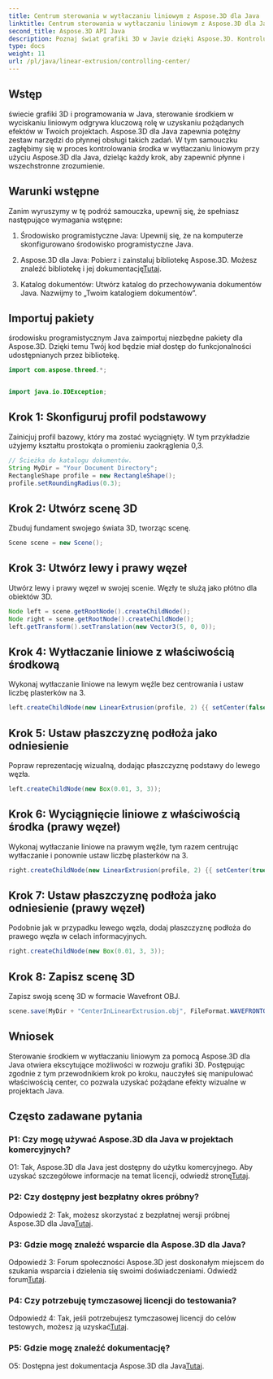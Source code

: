```yaml
---
title: Centrum sterowania w wytłaczaniu liniowym z Aspose.3D dla Java
linktitle: Centrum sterowania w wytłaczaniu liniowym z Aspose.3D dla Java
second_title: Aspose.3D API Java
description: Poznaj świat grafiki 3D w Javie dzięki Aspose.3D. Kontroluj środek w wytłaczaniu liniowym bez wysiłku.
type: docs
weight: 11
url: /pl/java/linear-extrusion/controlling-center/
---
```

## Wstęp

świecie grafiki 3D i programowania w Java, sterowanie środkiem w wyciskaniu liniowym odgrywa kluczową rolę w uzyskaniu pożądanych efektów w Twoich projektach. Aspose.3D dla Java zapewnia potężny zestaw narzędzi do płynnej obsługi takich zadań. W tym samouczku zagłębimy się w proces kontrolowania środka w wytłaczaniu liniowym przy użyciu Aspose.3D dla Java, dzieląc każdy krok, aby zapewnić płynne i wszechstronne zrozumienie.

## Warunki wstępne

Zanim wyruszymy w tę podróż samouczka, upewnij się, że spełniasz następujące wymagania wstępne:

1. Środowisko programistyczne Java: Upewnij się, że na komputerze skonfigurowano środowisko programistyczne Java.

2.  Aspose.3D dla Java: Pobierz i zainstaluj bibliotekę Aspose.3D. Możesz znaleźć bibliotekę i jej dokumentację[Tutaj](https://reference.aspose.com/3d/java/).

3. Katalog dokumentów: Utwórz katalog do przechowywania dokumentów Java. Nazwijmy to „Twoim katalogiem dokumentów”.

## Importuj pakiety

środowisku programistycznym Java zaimportuj niezbędne pakiety dla Aspose.3D. Dzięki temu Twój kod będzie miał dostęp do funkcjonalności udostępnianych przez bibliotekę.

```java
import com.aspose.threed.*;


import java.io.IOException;
```

## Krok 1: Skonfiguruj profil podstawowy

Zainicjuj profil bazowy, który ma zostać wyciągnięty. W tym przykładzie użyjemy kształtu prostokąta o promieniu zaokrąglenia 0,3.

```java
// Ścieżka do katalogu dokumentów.
String MyDir = "Your Document Directory";
RectangleShape profile = new RectangleShape();
profile.setRoundingRadius(0.3);
```

## Krok 2: Utwórz scenę 3D

Zbuduj fundament swojego świata 3D, tworząc scenę.

```java
Scene scene = new Scene();
```

## Krok 3: Utwórz lewy i prawy węzeł

Utwórz lewy i prawy węzeł w swojej scenie. Węzły te służą jako płótno dla obiektów 3D.

```java
Node left = scene.getRootNode().createChildNode();
Node right = scene.getRootNode().createChildNode();
left.getTransform().setTranslation(new Vector3(5, 0, 0));
```

## Krok 4: Wytłaczanie liniowe z właściwością środkową

Wykonaj wytłaczanie liniowe na lewym węźle bez centrowania i ustaw liczbę plasterków na 3.

```java
left.createChildNode(new LinearExtrusion(profile, 2) {{ setCenter(false); setSlices(3); }});
```

## Krok 5: Ustaw płaszczyznę podłoża jako odniesienie

Popraw reprezentację wizualną, dodając płaszczyznę podstawy do lewego węzła.

```java
left.createChildNode(new Box(0.01, 3, 3));
```

## Krok 6: Wyciągnięcie liniowe z właściwością środka (prawy węzeł)

Wykonaj wytłaczanie liniowe na prawym węźle, tym razem centrując wytłaczanie i ponownie ustaw liczbę plasterków na 3.

```java
right.createChildNode(new LinearExtrusion(profile, 2) {{ setCenter(true); setSlices(3); }});
```

## Krok 7: Ustaw płaszczyznę podłoża jako odniesienie (prawy węzeł)

Podobnie jak w przypadku lewego węzła, dodaj płaszczyznę podłoża do prawego węzła w celach informacyjnych.

```java
right.createChildNode(new Box(0.01, 3, 3));
```

## Krok 8: Zapisz scenę 3D

Zapisz swoją scenę 3D w formacie Wavefront OBJ.

```java
scene.save(MyDir + "CenterInLinearExtrusion.obj", FileFormat.WAVEFRONTOBJ);
```

## Wniosek

Sterowanie środkiem w wytłaczaniu liniowym za pomocą Aspose.3D dla Java otwiera ekscytujące możliwości w rozwoju grafiki 3D. Postępując zgodnie z tym przewodnikiem krok po kroku, nauczyłeś się manipulować właściwością center, co pozwala uzyskać pożądane efekty wizualne w projektach Java.

## Często zadawane pytania

### P1: Czy mogę używać Aspose.3D dla Java w projektach komercyjnych?

 O1: Tak, Aspose.3D dla Java jest dostępny do użytku komercyjnego. Aby uzyskać szczegółowe informacje na temat licencji, odwiedź stronę[Tutaj](https://purchase.aspose.com/buy).

### P2: Czy dostępny jest bezpłatny okres próbny?

 Odpowiedź 2: Tak, możesz skorzystać z bezpłatnej wersji próbnej Aspose.3D dla Java[Tutaj](https://releases.aspose.com/).

### P3: Gdzie mogę znaleźć wsparcie dla Aspose.3D dla Java?

 Odpowiedź 3: Forum społeczności Aspose.3D jest doskonałym miejscem do szukania wsparcia i dzielenia się swoimi doświadczeniami. Odwiedź forum[Tutaj](https://forum.aspose.com/c/3d/18).

### P4: Czy potrzebuję tymczasowej licencji do testowania?

Odpowiedź 4: Tak, jeśli potrzebujesz tymczasowej licencji do celów testowych, możesz ją uzyskać[Tutaj](https://purchase.aspose.com/temporary-license/).

### P5: Gdzie mogę znaleźć dokumentację?

 O5: Dostępna jest dokumentacja Aspose.3D dla Java[Tutaj](https://reference.aspose.com/3d/java/).